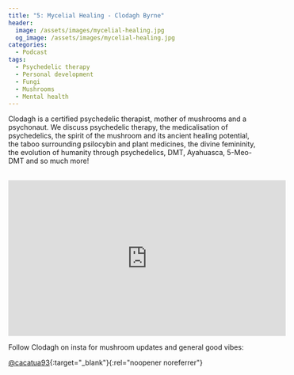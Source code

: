 ```yaml
---
title: "5: Mycelial Healing - Clodagh Byrne"
header:
  image: /assets/images/mycelial-healing.jpg
  og_image: /assets/images/mycelial-healing.jpg
categories:
  - Podcast
tags:
  - Psychedelic therapy
  - Personal development 
  - Fungi
  - Mushrooms
  - Mental health
---
```


Clodagh is a certified psychedelic therapist, mother of mushrooms and a psychonaut. We discuss psychedelic therapy, the medicalisation of psychedelics, the spirit of the mushroom and its ancient healing potential, the taboo surrounding psilocybin and plant medicines, the divine femininity, the evolution of humanity through psychedelics, DMT, Ayahuasca, 5-Meo-DMT and so much more! 

<div id="buzzsprout-player-11807748"></div><script src="https://www.buzzsprout.com/1803691/11807748-5-mycelial-healing-clodagh-byrne.js?container_id=buzzsprout-player-11807748&player=small" type="text/javascript" charset="utf-8"></script>

<br>

<iframe width="560" height="315" src="https://www.youtube.com/embed/Y1Z0BXNg1Yw" frameborder="0" allow="autoplay; encrypted-media" allowfullscreen></iframe>


Follow Clodagh on insta for mushroom updates and general good vibes:

[@cacatua93](https://instagram.com/cacatua93){:target="_blank"}{:rel="noopener noreferrer"}
